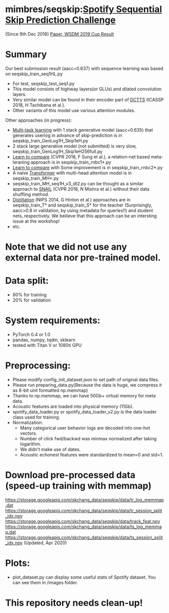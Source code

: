 # mimbres/seqskip:[Spotify Sequential Skip Prediction Challenge](https://www.crowdai.org/challenges/spotify-sequential-skip-prediction-challenge)
(Since 9th Dec 2018)
[Paper, WSDM 2019 Cup Result](https://arxiv.org/abs/1901.08203)

# Summary
Our best submission result (aacc=0.637) with sequence learning was based on seqskip_train_seq1HL.py
- For test, seqskip_test_seq1.py
- This model consists of highway layers(or GLUs) and dilated convolution layers.
- Very similar model can be found in their encoder part of [DCTTS](https://arxiv.org/abs/1710.08969) (ICASSP 2018, H Tachibana et al.).
- Other variants of this model use various attention modules.

Other approaches (in progress):
- [Multi-task learning](https://arxiv.org/pdf/1707.08114.pdf) with 1 stack generative model (aacc=0.635) that generates userlog in advance of skip-prediction is in seqskip_train_GenLog1H_Skip1eH.py
- 2 stack large generative model (not submitted) is very slow, seqskip_train_GenLog1H_Skip1eH256full.py
- [Learn to compare](https://arxiv.org/abs/1711.06025) (CVPR 2018, F Sung et al.), a relation-net based meta-leraning approach is in seqskip_train_rnbc1*.py
- [Learn to compare](https://arxiv.org/abs/1711.06025) with Some improvement is in seqskip_train_rnbc2*.py
- A naive [Transformer](https://arxiv.org/abs/1706.03762) with multi-head attention model is in seqskip_train_MH*.py
- seqskip_train_MH_seq1H_v3_dt2.py can be thought as a similar approach to [SNAIL](https://arxiv.org/abs/1707.03141) (CVPR 2018, N Mishra et al.) without their data shuffling method. 
- [Distillation](https://arxiv.org/abs/1503.02531) (NIPS 2014, G Hinton et al.) approaches are in seqskip_train_T* and seqskip_train_S* for the teacher (Surprisingly, aacc>0.8 in validation, by using metadata for queries!!) and student nets, respectively. We beilieve that this approach can be an intersting issue at the workshop!
- etc.

# Note that we did not use any external data nor pre-trained model.
# Data split:
- 80% for training
- 20% for validation
# System requirements:
- PyTorch 0.4 or 1.0
- pandas, numpy, tqdm, sklearn
- tested with Titan V or 1080ti GPU
# Preprocessing:
- Please modify config_init_dataset.json to set path of original data files. 
- Please run preparing_data.py(Because the data is huge, we compress it as 8-bit uint formatted np.memmap)
- Thanks to np.memmap, we can have 50Gb+ virtual memory for meta data.
- Acoustic features are loaded into physical memory (11Gb).
- spotify_data_loader.py or spotify_data_loader_v2.py is the data loader class used for training.
- Normalization:
  - Many categorical user behavior logs are decoded into one-hot vectors.
  - Number of click fwd/backwd was minmax normalized after taking logarithm.
  - We didn't make use of dates.
  - Acoustic echonest features were standardized to mean=0 and std=1.

# Download pre-processed data (speed-up training with memmap)
https://storage.googleapis.com/skchang_data/seqskip/data/tr_log_memmap.dat
https://storage.googleapis.com/skchang_data/seqskip/data/tr_session_split_idx.npy
https://storage.googleapis.com/skchang_data/seqskip/data/track_feat.npy
https://storage.googleapis.com/skchang_data/seqskip/data/ts_log_memmap.dat
https://storage.googleapis.com/skchang_data/seqskip/data/ts_session_split_idx.npy
(Updated, Apr 2020)

 
# Plots:
- plot_dataset.py can display some useful stats of Spotify dataset. You can see them in /images folder.

# This repository needs clean-up!

